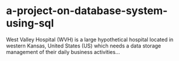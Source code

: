 # a-project-on-database-system-using-sql
West Valley Hospital (WVH) is a large hypothetical hospital located in western Kansas, United States (US) which needs a data storage management of their daily business activities...
